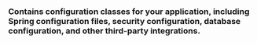 ### Contains configuration classes for your application, including Spring configuration files, security configuration, database configuration, and other third-party integrations.
